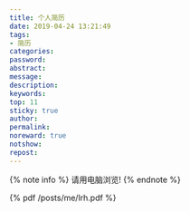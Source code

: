 ```yaml
---
title: 个人简历
date: 2019-04-24 13:21:49
tags:
- 简历
categories:
password:
abstract:
message:
description:
keywords:
top: 11
sticky: true
author:
permalink:
noreward: true
notshow:
repost:
---
```


{% note info %}
请用电脑浏览!
{% endnote %}
<!--more-->
{% pdf /posts/me/lrh.pdf %}

